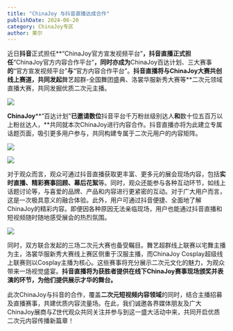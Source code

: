 ```yaml
---
title: "ChinaJoy 与抖音直播达成合作"
publishDate: 2024-06-20
category: ChinaJoy专区
author: 莱尔
---
```


近日**抖音**正式担任**“ChinaJoy官方宣发视频平台”**，**抖音直播**正式担任**“ChinaJoy官方内容合作平台”**，同时亦成为**ChinaJoy百达计划、三大赛事**的**“官方宣发视频平台”**与**“官方内容合作平台”。**抖音直播将与ChinaJoy大赛共创线上赛道，共同发起**舞艺超群-全国舞团盛典、洛裳华服新秀大赛等**二次元领域直播大赛，共同发掘优质二次元主播。

![](https://ec-net-1251389766.cos.ap-shanghai.myqcloud.com/wp-content/uploads/2024/06/20240620103159362.jpg)

**ChinaJoy****“百达计划”**已邀请数位**抖音平台千万粉丝级别达人**和**数十位五百万以上粉丝达人，**共同就本次ChinaJoy进行内容合作。抖音直播亦将为此建立专属话题页面，吸引更多用户参与，共同构建专属于二次元用户的内容矩阵。

![](https://ec-net-1251389766.cos.ap-shanghai.myqcloud.com/wp-content/uploads/2024/06/20240620103204776.jpg)

![](https://ec-net-1251389766.cos.ap-shanghai.myqcloud.com/wp-content/uploads/2024/06/20240620103215472-1024x576.jpg)

对于观众而言，观众可通过抖音直播获取更丰富、更多元的展会现场内容，包括**实时直播、精彩赛事回顾、幕后花絮**等。同时，观众还能参与各种互动环节，如线上话题讨论等，与喜爱的品牌、产品和内容进行更紧密的互动。对于广大用户而言，这是一次极具意义的融合体验。此外，用户可通过抖音便捷、全面地了解ChinaJoy的精彩内容。即便因各种原因无法亲临现场，用户也能通过抖音直播和短视频随时随地感受展会的热烈氛围。

![](https://ec-net-1251389766.cos.ap-shanghai.myqcloud.com/wp-content/uploads/2024/06/20240620103212593-1024x683.jpg)

同时，双方联合发起的三场二次元大赛也备受瞩目。舞艺超群线上联赛以宅舞主播为主，洛裳华服新秀大赛线上赛区侧重于汉服主播，而ChinaJoy Cosplay超级线上联赛则以Cosplay主播为核心。这些赛事将充分展示二次元文化的魅力，为观众带来一场视觉盛宴。**抖音直播将为获胜者提供在线下ChinaJoy赛事现场颁奖并表演的环节，为他们提供展示才华的舞台。**

此次ChinaJoy与抖音的合作，覆盖**二次元短视频内容领域**的同时，结合主播招募及直播赛事，共建优质内容流量场。在此，我们诚邀各界媒体朋友及广大ChinaJoy展商与Z世代观众共同关注并参与到这一盛大活动中来，共同开启优质二次元内容传播新篇章！
